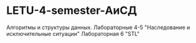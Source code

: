 # LETU-4-semester-АиСД
Алгоритмы и структуры данных. 
Лабораторные 4-5 "Наследование и исключительные ситуации"
Лабораторная 6 "STL"

